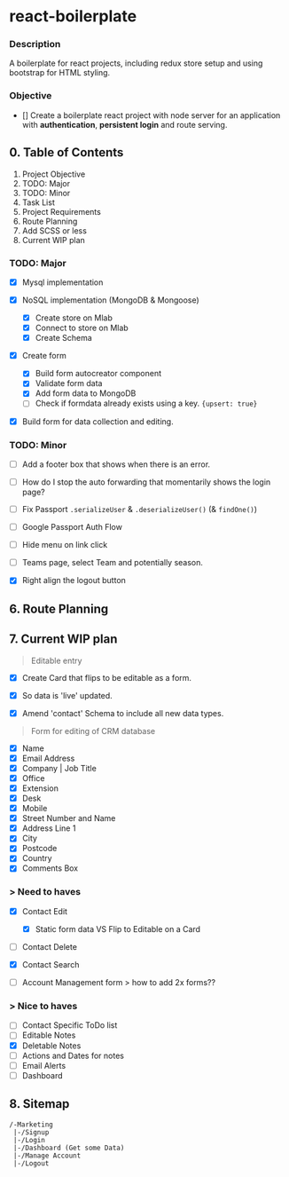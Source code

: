# react-boilerplate
### Description
A boilerplate for react projects, including redux store setup and using bootstrap for HTML styling.

### Objective
- [] Create a boilerplate react project with node server for an application with **authentication**, **persistent login** and route serving.

## 0. Table of Contents
1. Project Objective
2. TODO: Major
3. TODO: Minor
4. Task List
5. Project Requirements
6. Route Planning
7. Add SCSS or less
8. Current WIP plan

### TODO: Major
- [x] Mysql implementation
- [x] NoSQL implementation (MongoDB & Mongoose)
  - [x] Create store on Mlab
  - [x] Connect to store on Mlab
  - [x] Create Schema
- [x] Create form 
  - [x] Build form autocreator component
  - [x] Validate form data
  - [x] Add form data to MongoDB
  - [ ] Check if formdata already exists using a key. `{upsert: true}`
 - [x] Build form for data collection and editing.
 
 
 

### TODO: Minor
- [ ] Add a footer box that shows when there is an error. 
- [ ] How do I stop the auto forwarding that momentarily shows the login page?

- [ ] Fix Passport `.serializeUser` & `.deserializeUser()` (& `findOne()`) 
- [ ] Google Passport Auth Flow
- [ ] Hide menu on link click
- [ ] Teams page, select Team and potentially season.
- [x] Right align the logout button

## 6. Route Planning

## 7. Current WIP plan
> Editable entry
- [x] Create Card that flips to be editable as a form.
- [x] So data is 'live' updated.
- [x] Amend 'contact' Schema to include all new data types.


> Form for editing of CRM database
- [x] Name
- [x] Email Address
- [x] Company | Job Title
- [x] Office
- [x] Extension
- [x] Desk
- [x] Mobile
- [x] Street Number and Name
- [x] Address Line 1
- [x] City
- [x] Postcode
- [x] Country
- [x] Comments Box

### > Need to haves
- [x] Contact Edit
  	- [x] Static form data VS Flip to Editable on a Card
- [ ] Contact Delete
- [x] Contact Search
- [ ] Account Management form > how to add 2x forms??


### > Nice to haves
- [ ] Contact Specific ToDo list
- [ ] Editable Notes
- [x] Deletable Notes
- [ ] Actions and Dates for notes
- [ ] Email Alerts
- [ ] Dashboard

## 8. Sitemap
```
/-Marketing
 |-/Signup
 |-/Login
 |-/Dashboard (Get some Data)
 |-/Manage Account
 |-/Logout
```
 
